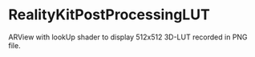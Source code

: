 # RealityKitPostProcessingLUT
ARView with lookUp shader to display 512x512 3D-LUT recorded in PNG file.
